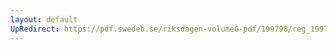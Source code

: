 ```yaml
---
layout: default
UpRedirect: https://pdf.swedeb.se/riksdagen-volumeG-pdf/199798/reg_199798/reg_199798_0021.pdf
---
```


